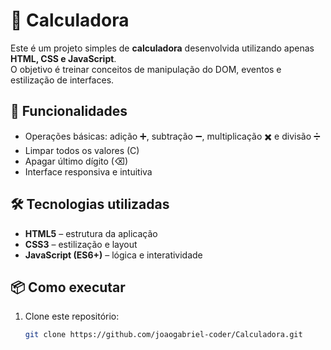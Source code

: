 # 🧮 Calculadora

Este é um projeto simples de **calculadora** desenvolvida utilizando apenas **HTML, CSS e JavaScript**.  
O objetivo é treinar conceitos de manipulação do DOM, eventos e estilização de interfaces.

## 🚀 Funcionalidades

- Operações básicas: adição ➕, subtração ➖, multiplicação ✖️ e divisão ➗  
- Limpar todos os valores (C)  
- Apagar último dígito (⌫)  
- Interface responsiva e intuitiva  

## 🛠️ Tecnologias utilizadas

- **HTML5** – estrutura da aplicação  
- **CSS3** – estilização e layout  
- **JavaScript (ES6+)** – lógica e interatividade  


## 📦 Como executar

1. Clone este repositório:  
   ```bash
   git clone https://github.com/joaogabriel-coder/Calculadora.git
